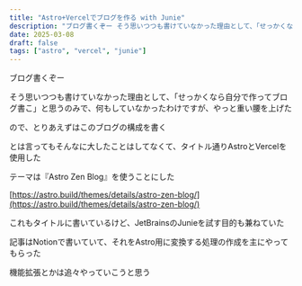 ```yaml
---
title: "Astro+Vercelでブログを作る with Junie"
description: "ブログ書くぞー そう思いつつも書けていなかった理由として、「せっかくなら自分で作ってブログ書こ」と思うのみで、何もしていなかったわけですが、..."
date: 2025-03-08
draft: false
tags: ["astro", "vercel", "junie"]
---
```


ブログ書くぞー

そう思いつつも書けていなかった理由として、「せっかくなら自分で作ってブログ書こ」と思うのみで、何もしていなかったわけですが、やっと重い腰を上げた

ので、とりあえずはこのブログの構成を書く



とは言ってもそんなに大したことはしてなくて、タイトル通りAstroとVercelを使用した

テーマは『Astro Zen Blog』を使うことにした

[https://astro.build/themes/details/astro-zen-blog/](https://astro.build/themes/details/astro-zen-blog/)



これもタイトルに書いているけど、JetBrainsのJunieを試す目的も兼ねていた

記事はNotionで書いていて、それをAstro用に変換する処理の作成を主にやってもらった



機能拡張とかは追々やっていこうと思う







